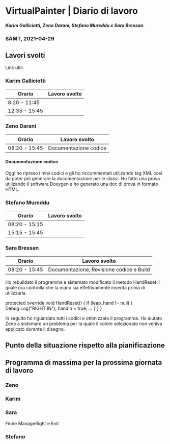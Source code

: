 # VirtualPainter | Diario di lavoro
##### Karim Galliciotti, Zeno Darani, Stefano Mureddu e Sara Bressan
### SAMT, 2021-04-29

## Lavori svolti

Link utili:


### Karim Galliciotti


|Orario        |Lavoro svolto                 |
|--------------|------------------------------|
|8:20 - 11:45  | |
|12:35 - 15:45 ||


### Zeno Darani


|Orario        |Lavoro svolto                 |
|--------------|------------------------------|
|08:20 - 15:45 | Documentazione codice|

#### Documentazione codice
Oggi ho ripreso i miei codici e gli ho riccommentati utilizando tag XML così da poter poi generare la documentazione per le classi.
Ho fatto una prova utilizando il software Doxygen e ho generato una doc di prova in formato HTML.


### Stefano Mureddu


|Orario        |Lavoro svolto                 |
|--------------|------------------------------|
|08:20 - 15:15 ||
|15:15 - 15:45 ||



### Sara Bressan


|Orario        |Lavoro svolto                 |
|--------------|------------------------------|
|08:20 - 15:45 |  Documentazione, Revisione codice e Build |

Ho rebuildato il programma e sistemato modificato il metodo HandReset il quale ora controlla che la mano 
sia effettivamente inserita prima di utilizzarla.

protected override void HandReset()
    {
        if (leap_hand != null)
        {
            Debug.Log("RIGHT IN");
            handIn = true;
            ...
        }
    }
}

In seguito ho riguardato tutti i codici e ottimizzato il programma.
Ho aiutato Zeno a sistemare un problema per la quale il colore selezionato non veniva applicato 
durante il disegno.

##  Punto della situazione rispetto alla pianificazione


## Programma di massima per la prossima giornata di lavoro
### Zeno


### Karim


### Sara
Finire ManageRight e Exit

### Stefano

